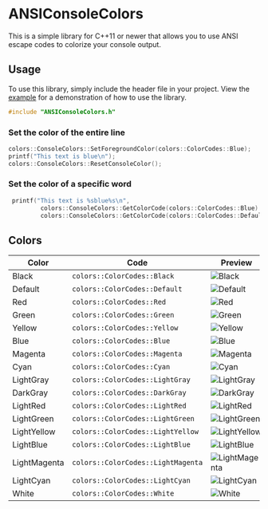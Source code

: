 # ANSIConsoleColors

This is a simple library for C++11 or newer that allows you to use ANSI escape codes to colorize your console output.

## Usage

To use this library, simply include the header file in your project. View the [example](example.cpp) for a demonstration of how to use the library.

```c++
#include "ANSIConsoleColors.h"
```

### Set the color of the entire line

```c++
colors::ConsoleColors::SetForegroundColor(colors::ColorCodes::Blue);
printf("This text is blue\n");
colors::ConsoleColors::ResetConsoleColor();
```

### Set the color of a specific word

```c++
 printf("This text is %sblue%s\n",
         colors::ConsoleColors::GetColorCode(colors::ColorCodes::Blue).c_str(),
         colors::ConsoleColors::GetColorCode(colors::ColorCodes::Default).c_str());
```

## Colors

| Color        | Code                               | Preview                                                              |
|--------------|------------------------------------|----------------------------------------------------------------------|
| Black        | `colors::ColorCodes::Black`        | ![Black](https://via.placeholder.com/15/000000/000000?text=+)        |
| Default      | `colors::ColorCodes::Default`      | ![Default](https://via.placeholder.com/15/FFFFFF/FFFFFF?text=+)      |
| Red          | `colors::ColorCodes::Red`          | ![Red](https://via.placeholder.com/15/FF0000/FF0000?text=+)          |
| Green        | `colors::ColorCodes::Green`        | ![Green](https://via.placeholder.com/15/008000/008000?text=+)        |
| Yellow       | `colors::ColorCodes::Yellow`       | ![Yellow](https://via.placeholder.com/15/FFFF00/FFFF00?text=+)       |
| Blue         | `colors::ColorCodes::Blue`         | ![Blue](https://via.placeholder.com/15/0000FF/0000FF?text=+)         |
| Magenta      | `colors::ColorCodes::Magenta`      | ![Magenta](https://via.placeholder.com/15/FF00FF/FF00FF?text=+)      |
| Cyan         | `colors::ColorCodes::Cyan`         | ![Cyan](https://via.placeholder.com/15/00FFFF/00FFFF?text=+)         |
| LightGray    | `colors::ColorCodes::LightGray`    | ![LightGray](https://via.placeholder.com/15/D3D3D3/D3D3D3?text=+)    |
| DarkGray     | `colors::ColorCodes::DarkGray`     | ![DarkGray](https://via.placeholder.com/15/A9A9A9/A9A9A9?text=+)     |
| LightRed     | `colors::ColorCodes::LightRed`     | ![LightRed](https://via.placeholder.com/15/FFB6C1/FFB6C1?text=+)     |
| LightGreen   | `colors::ColorCodes::LightGreen`   | ![LightGreen](https://via.placeholder.com/15/90EE90/90EE90?text=+)   |
| LightYellow  | `colors::ColorCodes::LightYellow`  | ![LightYellow](https://via.placeholder.com/15/FFFFE0/FFFFE0?text=+)  |
| LightBlue    | `colors::ColorCodes::LightBlue`    | ![LightBlue](https://via.placeholder.com/15/ADD8E6/ADD8E6?text=+)    |
| LightMagenta | `colors::ColorCodes::LightMagenta` | ![LightMagenta](https://via.placeholder.com/15/FF80FF/FF80FF?text=+) | 
| LightCyan    | `colors::ColorCodes::LightCyan`    | ![LightCyan](https://via.placeholder.com/15/E0FFFF/E0FFFF?text=+)    |
| White        | `colors::ColorCodes::White`        | ![White](https://via.placeholder.com/15/FFFFFF/FFFFFF?text=+)        |
